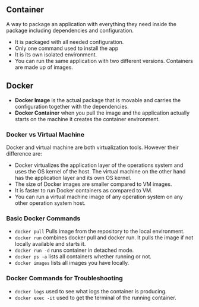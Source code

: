 
## Container
A way to package an application with everything they need inside the package including dependencies and configuration.
* It is packaged with all needed configuration.
* Only one command used to install the app
* It is its own isolated environment.
* You can run the same application with two different versions.
Containers are made up of images.

## Docker
* **Docker Image** is the actual package that is movable and carries the configuration together with the dependencies.
* **Docker Container** when you pull the image and the application actually starts on the machine it creates the container environment.

### Docker vs Virtual Machine
Docker and virtual machine are both virtualization tools. However their difference are: </br>
* Docker virtualizes the application layer of the operations system and uses the OS kernel of the host. The virtual machine on the other hand has the application layer and its own OS kernel.</br>
* The size of Docker images are smaller compared to VM images.</br>
* It is faster to run Docker containers as compared to VM.</br>
* You can run a virtual machine image of any operation system on any other operation system host.

### Basic Docker Commands
* ``docker pull`` Pulls image from the repository to the local environment.
* ``docker run`` combines docker pull and docker run. It pulls the image if not locally available and starts it.
* ``docker run -d`` runs container in detached mode.
* ``docker ps -a`` lists all containers whether running or not.
* ``docker images`` lists all images you have locally.

### Docker Commands for Troubleshooting
* ``docker logs`` used to see what logs the container is producing.
* ``docker exec -it`` used to get the terminal of the running container.


